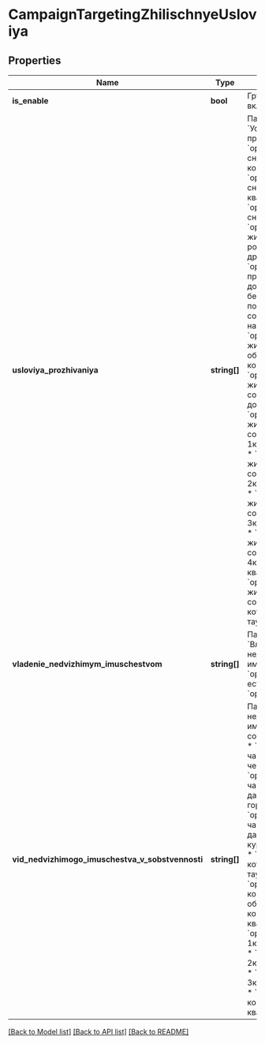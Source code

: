 # CampaignTargetingZhilischnyeUsloviya

## Properties
Name | Type | Description | Notes
------------ | ------------- | ------------- | -------------
**is_enable** | **bool** | Группа включена | [optional] 
**usloviya_prozhivaniya** | **string[]** | Параметр &#x60;Условия проживания&#x60;  * &#x60;option_0&#x60; - снимает комнату * &#x60;option_1&#x60; - снимает квартиру * &#x60;option_2&#x60; - снимает дом * &#x60;option_3&#x60; - живет у родственников/друзей * &#x60;option_4&#x60; - проживает по договору безвозмездного пользования/социального найма * &#x60;option_5&#x60; - живет в общежитии/коммуналке * &#x60;option_6&#x60; - живет в собственном доме * &#x60;option_7&#x60; - живет в собственной 1ком. квартире * &#x60;option_8&#x60; - живет в собственной 2ком. квартире * &#x60;option_9&#x60; - живет в собственной 3ком. квартире * &#x60;option_10&#x60; - живет в собственной 4ком. и более квартире * &#x60;option_11&#x60; - живет в собственном коттедже, таунхаусе | [optional] 
**vladenie_nedvizhimym_imuschestvom** | **string[]** | Параметр &#x60;Владение недвижимым имуществом&#x60;  * &#x60;option_0&#x60; - есть * &#x60;option_1&#x60; - нет | [optional] 
**vid_nedvizhimogo_imuschestva_v_sobstvennosti** | **string[]** | Параметр &#x60;Вид недвижимого имущества в собственности&#x60;  * &#x60;option_0&#x60; - частный дом в черте города * &#x60;option_1&#x60; - частный дом/дача за городом * &#x60;option_2&#x60; - частный дом/дача в курортной зоне * &#x60;option_3&#x60; - коттедж/таунхаус * &#x60;option_4&#x60; - комната в общежитии/коммуналке/квартире * &#x60;option_5&#x60; - 1ком. квартира * &#x60;option_6&#x60; - 2ком. квартира * &#x60;option_7&#x60; - 3ком. квартира * &#x60;option_8&#x60; - 4 ком. и более квартира | [optional] 

[[Back to Model list]](../README.md#documentation-for-models) [[Back to API list]](../README.md#documentation-for-api-endpoints) [[Back to README]](../README.md)


